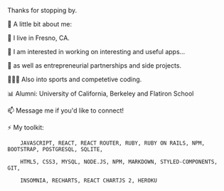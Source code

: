Thanks for stopping by.

👋 A little bit about me:

🌲 I live in Fresno, CA.

🤟 I am interested in working on interesting and useful apps...

🌱 as well as entrepreneurial partnerships and side projects.

🧑‍🤝‍🧑 Also into sports and competetive coding.

📊 Alumni: University of California, Berkeley and Flatiron School

📫 Message me if you'd like to connect!

⚡ My toolkit:
	
		JAVASCRIPT, REACT, REACT ROUTER, RUBY, RUBY ON RAILS, NPM, BOOTSTRAP, POSTGRESQL, SQLITE, 

		HTML5, CSS3, MYSQL, NODE.JS, NPM, MARKDOWN, STYLED-COMPONENTS, GIT, 

		INSOMNIA, RECHARTS, REACT CHARTJS 2, HEROKU


                                                                         
                                                                         
